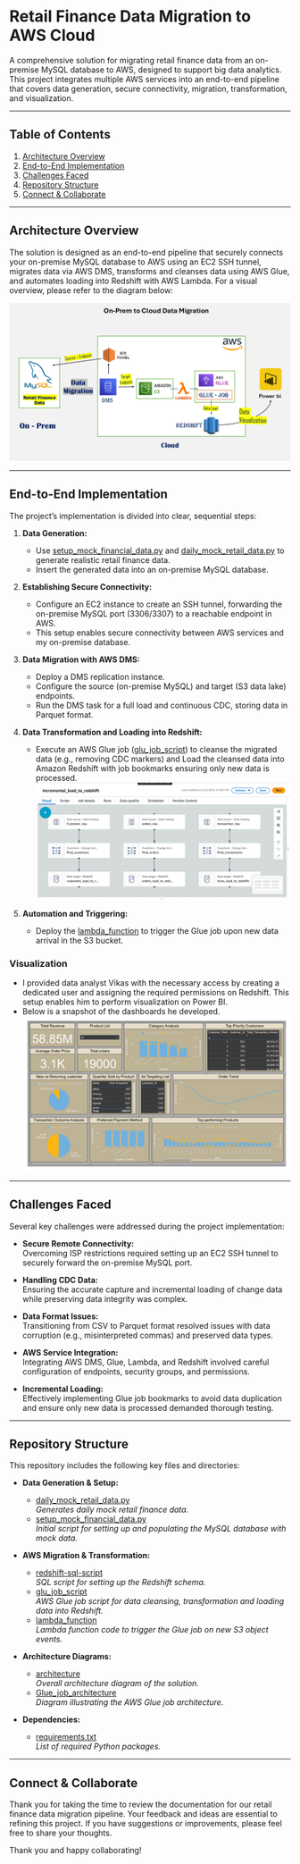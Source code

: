 # Retail Finance Data Migration to AWS Cloud

A comprehensive solution for migrating retail finance data from an on-premise MySQL database to AWS, designed to support big data analytics. This project integrates multiple AWS services into an end-to-end pipeline that covers data generation, secure connectivity, migration, transformation, and visualization.

---

## Table of Contents

1. [Architecture Overview](#architecture-overview)
2. [End-to-End Implementation](#end-to-end-implementation)
3. [Challenges Faced](#challenges-faced)
4. [Repository Structure](#repository-structure)
5. [Connect & Collaborate](-#Connect-&-Collaborate)

---

## Architecture Overview

The solution is designed as an end-to-end pipeline that securely connects your on-premise MySQL database to AWS using an EC2 SSH tunnel, migrates data via AWS DMS, transforms and cleanses data using AWS Glue, and automates loading into Redshift with AWS Lambda. For a visual overview, please refer to the diagram below:

![Overall Architecture](./architecture.png)

---

## End-to-End Implementation

The project’s implementation is divided into clear, sequential steps:

1. **Data Generation:**
   - Use [setup_mock_financial_data.py](./setup_mock_financial_data.py) and [daily_mock_retail_data.py](./daily_mock_retail_data.py) to generate realistic retail finance data.
   - Insert the generated data into an on-premise MySQL database.

2. **Establishing Secure Connectivity:**
   - Configure an EC2 instance to create an SSH tunnel, forwarding the on-premise MySQL port (3306/3307) to a reachable endpoint in AWS.
   - This setup enables secure connectivity between AWS services and my on-premise database.

3. **Data Migration with AWS DMS:**
   - Deploy a DMS replication instance.
   - Configure the source (on-premise MySQL) and target (S3 data lake) endpoints.
   - Run the DMS task for a full load and continuous CDC, storing data in Parquet format.

4. **Data Transformation and Loading into Redshift:**
   - Execute an AWS Glue job ([glu_job_script](./glu_job_script)) to cleanse the migrated data (e.g., removing CDC markers) and Load the cleansed data into Amazon Redshift with job bookmarks ensuring only new         data is processed.
   ![Glue_job_architecture](Glue_job_architecture.jpg)

5. **Automation and Triggering:**
   - Deploy the [lambda_function](./lambda_function.py) to trigger the Glue job upon new data arrival in the S3 bucket.

### Visualization

- I provided data analyst Vikas with the necessary access by creating a dedicated user and assigning the required permissions on Redshift. This setup enables him to perform visualization on Power BI. 
- Below is a snapshot of the dashboards he developed.
![Dashboard Snapshot](retail_finance_dashboard.jpg)

---

## Challenges Faced

Several key challenges were addressed during the project implementation:

- **Secure Remote Connectivity:**  
  Overcoming ISP restrictions required setting up an EC2 SSH tunnel to securely forward the on-premise MySQL port.

- **Handling CDC Data:**  
  Ensuring the accurate capture and incremental loading of change data while preserving data integrity was complex.

- **Data Format Issues:**  
  Transitioning from CSV to Parquet format resolved issues with data corruption (e.g., misinterpreted commas) and preserved data types.

- **AWS Service Integration:**  
  Integrating AWS DMS, Glue, Lambda, and Redshift involved careful configuration of endpoints, security groups, and permissions.

- **Incremental Loading:**  
  Effectively implementing Glue job bookmarks to avoid data duplication and ensure only new data is processed demanded thorough testing.

---

## Repository Structure

This repository includes the following key files and directories:

- **Data Generation & Setup:**
  - [daily_mock_retail_data.py](./daily_mock_retail_data.py)  
    *Generates daily mock retail finance data.*
  - [setup_mock_financial_data.py](./setup_mock_financial_data.py)  
    *Initial script for setting up and populating the MySQL database with mock data.*

- **AWS Migration & Transformation:**
  - [redshift-sql-script](./redshift-sql-script.txt)  
    *SQL script for setting up the Redshift schema.*
  - [glu_job_script](./glu_job_script.py)  
    *AWS Glue job script for data cleansing, transformation and loading data into Redshift.*
  - [lambda_function](./lambda_function.py)  
    *Lambda function code to trigger the Glue job on new S3 object events.*

- **Architecture Diagrams:**
  - [architecture](./architecture.png)  
    *Overall architecture diagram of the solution.*
  - [Glue_job_architecture](./Glue_job_architecture.jpg)  
    *Diagram illustrating the AWS Glue job architecture.*

- **Dependencies:**
  - [requirements.txt](./requirements.txt)  
    *List of required Python packages.*

---

## Connect & Collaborate

Thank you for taking the time to review the documentation for our retail finance data migration pipeline. Your feedback and ideas are essential to refining this project. If you have suggestions or improvements, please feel free to share your thoughts.


Thank you and happy collaborating!
